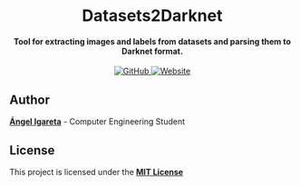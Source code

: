 <h1 align="center">Datasets2Darknet</h1>
<h4 align="center">Tool for extracting images and labels from datasets and parsing them to Darknet format. </h4>

<p align="center">
  <a href="https://github.com/angeligareta/Datasets2Darknet/blob/master/LICENSE">
    <img alt="GitHub" src="https://img.shields.io/github/license/angeligareta/Datasets2Darknet.svg?style=for-the-badge">
  </a>
  <a href="https://github.com/ellerbrock/open-source-badges/">
    <img alt="Website" src="https://badges.frapsoft.com/os/v1/open-source-175x29.png?v=103">
  </a>
</p>


## Author
[**Ángel Igareta**](https://github.com/angeligareta) - Computer Engineering Student

## License
This project is licensed under the **[MIT License](LICENSE)**